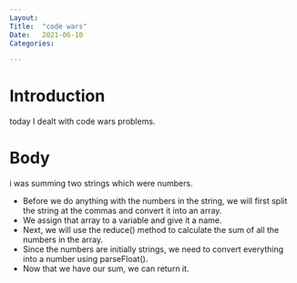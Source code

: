 ```yaml
---
Layout:
Title:	"code wars"
Date:	2021-06-10
Categories:

---
```


# Introduction

today I dealt with code wars problems.

# Body

i was summing two strings which were numbers.

- Before we do anything with the numbers in the string, we will first split the string at the commas and convert it into an array.
- We assign that array to a variable and give it a name.
- Next, we will use the reduce() method to calculate the sum of all the numbers in the array.
- Since the numbers are initially strings, we need to convert everything into a number using parseFloat().
- Now that we have our sum, we can return it.

